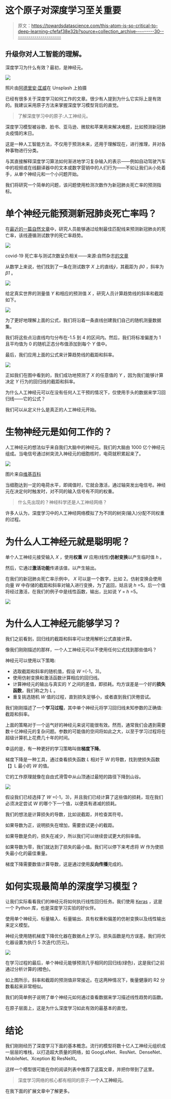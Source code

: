 # 这个原子对深度学习至关重要

> 原文：<https://towardsdatascience.com/this-atom-is-so-critical-to-deep-learning-cfefaf38e32b?source=collection_archive---------30----------------------->

## 升级你对人工智能的理解。

深度学习为什么有效？最初，是神经元。

![](img/4e968283dcc9b45f66b40a2b39d3293a.png)

照片由[阿德里安·匡威](https://unsplash.com/@adrienconverse)在 Unsplash 上拍摄

已经有很多关于深度学习如何工作的文章。很少有人提到为什么它实际上是有效的。我建议采用原子方法来掌握深度学习模型背后的直觉。

> 了解深度学习中的原子:人工神经元。

深度学习模型被谷歌、脸书、亚马逊、微软和苹果用来解决难题，比如预测新冠肺炎疫情的末日。

这是一种人工智能方法，不仅用于预测未来，还用于理解现在，进行推理，并对各种事物进行分类。

与其直接解释深度学习算法如何渐进地学习复杂输入的表示——例如自动驾驶汽车中的视频或在线翻译器中的文本或数字营销中的人们行为——不如让我们从小处着手，从单个神经元和一个小问题开始。

我们将研究一个简单的问题，该问题使用检测次数作为新冠肺炎死亡率的预测指标。

# 单个神经元能预测新冠肺炎死亡率吗？

在[最近的一篇自然文章](https://www.nature.com/articles/s41598-020-68862-x.pdf?origin=ppub)中，研究人员能够通过绘制最佳匹配线来预测新冠肺炎的死亡率，该线遵循测试数字的死亡率趋势。

![](img/0520eb61233eb0194907b184bcf1563e.png)

covid-19 死亡率与测试次数呈负相关——来源:自然杂志[的文章](https://www.nature.com/articles/s41598-020-68862-x.pdf?origin=ppub)

从数学上来说，他们找到了一条在测试数字 *X* 上的直线*ŷ*，其截距为 *β0* ，斜率为 *β1* 。

![](img/e2e3565d4d76d05a0ec68c88e07058de.png)

给定真实世界的测量值 *Y* 和相应的预测值 *X* ，研究人员计算趋势线的斜率和截距如下。

![](img/8fae27f42b131514e533725e8efdc303.png)

为了更好地理解上面的公式，我们将沿着一条直线创建我们自己的随机测量数据集。

我们将这些点沿直线均匀分布在-1.5 到 4 的区间内。然后，我们将标准偏差为 1 且平均值为 0 的随机正态分布值添加到每个 *Y* 值中。

最后，我们应用上面的公式来计算趋势线的截距和斜率。

![](img/f6e2497e5627f5805b3fba93f073c0ec.png)

正如我们在图中看到的，我们成功地预测了 *X* 的任意值的 *Y* ，因为我们能够计算决定 *Y* 行为的回归线的截距和斜率。

为什么人工神经元可以在没有任何人工干预的情况下，仅使用手头的数据来学习回归线——它的公式？

我们可以从定义什么是真正的人工神经元开始。

# 生物神经元是如何工作的？

人工神经元的想法似乎来自我们大脑中的神经元。我们的大脑由 1000 亿个神经元组成。当电信号通过树突流入神经元的细胞核时，电荷就积累起来了。

![](img/a94e6cd68619b29e929d56c359ba23c3.png)

图片来自[维基百科](https://cs.wikipedia.org/wiki/Neuron)

当细胞达到一定的电荷水平，即阈值时，它就会激活，通过轴突发出电信号。神经元在决定何时触发时，对不同的输入信号有不同的权重。

> 什么先出现的？神经科学还是人工神经网络？

许多人认为，深度学习中的人工神经网络模拟了为不同的树突(输入)分配不同权重的过程。

# 为什么人工神经元就是聪明呢？

单个人工神经元接受输入 *X* ，使用**权重** *W* 应用(线性)**仿射变换**以产生临时值 *h* 。

然后，它通过**激活功能**传递该值，以产生输出。

在我们的新冠肺炎死亡率示例中， *X* 可以是一个数字，比如 2。仿射变换会使用向量 *W* 中存储的截距和斜率对输入进行变换，为了返回，姑且说 *h* =5。后一个值将经过激活，在我们的例子中是线性函数，输出，比如说 *Y* = *h* =5。

![](img/ddb9271b80f753a0aa2dba9806e1f3b1.png)

# 为什么人工神经元能够学习？

我们之前看到，回归线的截距和斜率可以使用解析公式直接计算。

像我们刚刚描述的那样，一个人工神经元可以不使用任何公式找到那些值吗？

神经元可以使用以下策略:

*   选取截距和斜率的随机值，假设 *W* =(-1，3)。
*   使用仿射变换和激活函数计算相应的回归线。
*   计算神经元的输出与真实的 *Y* 之间的差值，即损耗。均方误差是一个好的**损失函数**，我们称之为 *L* 。
*   重复挑选随机 *W* 值的过程，直到损失足够小，或者直到我们厌倦尝试。

我们刚刚描述了一个**学习过程**，其中单个神经元将学习回归线未知参数的正确值:截距和斜率。

上面的策略对于一个运气好的神经元来说可能很有效。然而，通常我们会遇到需要数十亿神经元的复杂问题。参数的可能值的空间将如此之大，以至于学习过程将在超级计算机上花费几十年的时间。

幸运的是，有一种更好的学习策略叫做**梯度下降**。

梯度下降是一种工具，通过查看损失函数 *L* 相对于 *W* 的导数，找到使损失函数【】L 最小的 *W* 的值。

它的工作原理就像在自由式滑雪中从山顶通过最短的路径下降到山谷。

![](img/4eb9dd300038584fa8488eed8c8f334c.png)

假设我们已经选择了 *W* =(-1，3)，并且我们已经计算了这些值的损耗，现在我们必须决定尝试 *W* 的哪个下一个值，以便具有递减的损耗。

我们的想法是计算损失的导数，比如说截距，并检查其符号。

如果导数为正，说明损失在增加，需要尝试更小的截距。

如果导数是负的，损失在减少，所以我们可以继续尝试更大的斜率值。

如果导数为零，我们就达到了损失的最小值。我们可以停下来考虑将 *W* 作为使损失最小化的最佳重量。

梯度下降需要数值计算导数，这是通过使用**反向传播**完成的。

# 如何实现最简单的深度学习模型？

让我们实际看看我们的神经元将如何执行线性回归任务。我们使用 [Keras](https://keras.io/) ，这是一个 Python 库，也是深度学习实验的好伙伴。

使用单个神经元、标量输入、标量输出、具有权重和偏差的仿射变换以及线性输出来定义模型。

神经元使用随机梯度下降优化器在数据点上学习。损失函数是均方误差。我们将优化器设置为执行 5 次迭代(历元)。

![](img/41560d0e1d5880d5c47467484368f284.png)

在学习过程的最后，单个神经元能够预测几乎相同的回归线(绿色)，这是我们之前通过分析计算的(橙色)。

如上图所示，斜率和截距的预测值非常接近。在这两种情况下，衡量健康的 R2 分数看起来非常相似。

我们的简单例子说明了单个神经元如何通过查看数据来学习描述线性趋势的函数。

在原子层面上，这是为什么深度学习如此有效的最基本的直觉。

# 结论

我们刚刚经历了深度学习下面的基本概念。流行的模型将数十亿人工神经元组织成一层层的堆栈，以打造超大质量的网络，如 GoogLeNet、ResNet、DenseNet、MobileNet、Xception 和 ResNeXt。

这样一个模型很可能在你的阅读列表中推荐了这篇文章，并把你带到了这里。

> 深度学习网络的核心都有相同的原子:**一个人工神经元**。

在我下面的扩展文章中了解更多。

</why-deep-learning-works-289f17cab01a> 